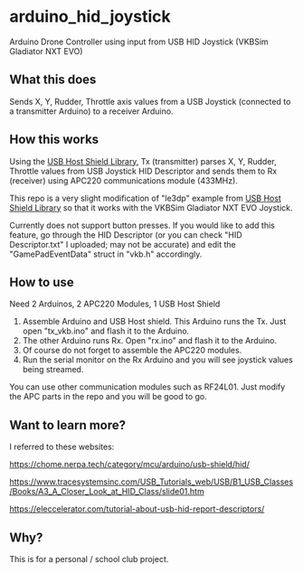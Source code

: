 # arduino_hid_joystick
Arduino Drone Controller using input from USB HID Joystick (VKBSim Gladiator NXT EVO)

## What this does
Sends X, Y, Rudder, Throttle axis values from a USB Joystick (connected to a transmitter Arduino) to a receiver Arduino. 


## How this works

Using the [USB Host Shield Library](https://github.com/felis/USB_Host_Shield_2.0),
Tx (transmitter) parses X, Y, Rudder, Throttle values from USB Joystick HID Descriptor and sends them to Rx (receiver) using APC220 communications module (433MHz).

This repo is a very slight modification of "le3dp" example from [USB Host Shield Library](https://github.com/felis/USB_Host_Shield_2.0) so that it works with the VKBSim Gladiator NXT EVO Joystick.

Currently does not support button presses. If you would like to add this feature, go through the HID Descriptor (or you can check "HID Descriptor.txt" I uploaded; may not be accurate) and edit the "GamePadEventData" struct in "vkb.h" accordingly.

## How to use
Need 2 Arduinos, 2 APC220 Modules, 1 USB Host Shield

1. Assemble Arduino and USB Host shield. This Arduino runs the Tx. Just open "tx_vkb.ino" and flash it to the Arduino.
2. The other Arduino runs Rx. Open "rx.ino" and flash it to the Arduino.
3. Of course do not forget to assemble the APC220 modules.
4. Run the serial monitor on the Rx Arduino and you will see joystick values being streamed.

You can use other communication modules such as RF24L01. Just modify the APC parts in the repo and you will be good to go.

## Want to learn more?
I referred to these websites:

https://chome.nerpa.tech/category/mcu/arduino/usb-shield/hid/

https://www.tracesystemsinc.com/USB_Tutorials_web/USB/B1_USB_Classes/Books/A3_A_Closer_Look_at_HID_Class/slide01.htm

https://eleccelerator.com/tutorial-about-usb-hid-report-descriptors/

## Why?
This is for a personal / school club project.
